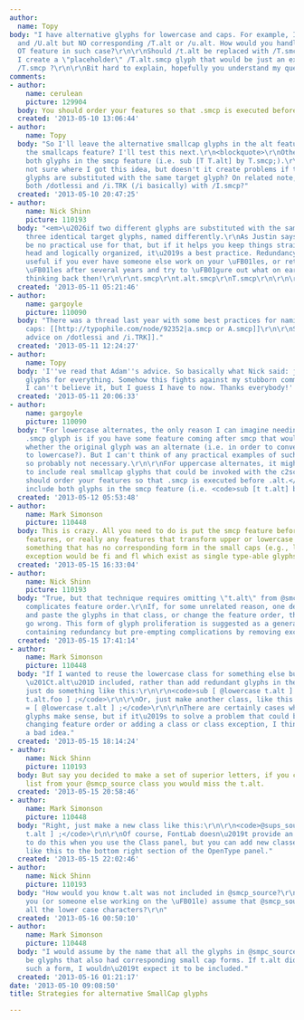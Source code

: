 ```yaml
---
author:
  name: Topy
body: "I have alternative glyphs for lowercase and caps. For example, I have /t.alt
  and /U.alt but NO corresponding /T.alt or /u.alt. How would you handle the SmallCap
  OT feature in such case?\r\n\r\nShould /t.alt be replaced with /T.smcp or should
  I create a \"placeholder\" /T.alt.smcp glyph that would be just an exact copy of
  /T.smcp ?\r\n\r\nBit hard to explain, hopefully you understand my question?\r\n\r\n"
comments:
- author:
    name: cerulean
    picture: 129904
  body: You should order your features so that .smcp is executed before .alt.
  created: '2013-05-10 13:06:44'
- author:
    name: Topy
  body: "So I'll leave the alternative smallcap glyphs in the alt feature, not in
    the smallcaps feature? I'll test this next.\r\n<blockquote>\r\nOtherwise include
    both glyphs in the smcp feature (i.e. sub [T T.alt] by T.smcp;).\r\n</blockquote>\r\nI'm
    not sure where I got this idea, but doesn't it create problems if two different
    glyphs are substituted with the same target glyph? On related note, should I replace
    both /dotlessi and /i.TRK (/i basically) with /I.smcp?"
  created: '2013-05-10 20:47:25'
- author:
    name: Nick Shinn
    picture: 110193
  body: "<em>\u2026if two different glyphs are substituted with the same target glyph\u2026</em>\r\n\r\nMake
    three identical target glyphs, named differently.\r\nAs Justin says, there may
    be no practical use for that, but if it helps you keep things straight in your
    head and logically organized, it\u2019s a best practice. Redundancy can also be
    useful if you ever have someone else work on your \uFB01les, or return to the
    \uFB01les after several years and try to \uFB01gure out what on earth you were
    thinking back then!\r\n\r\nt.smcp\r\nt.alt.smcp\r\nT.smcp\r\n\r\n\r\n\r\n"
  created: '2013-05-11 05:21:46'
- author:
    name: gargoyle
    picture: 110090
  body: "There was a thread last year with some best practices for naming/coding small
    caps: [[http://typophile.com/node/92352|a.smcp or A.smcp]]\r\n\r\nSee also [[http://typophile.com/node/69063#comment-404689|Adam's
    advice on /dotlessi and /i.TRK]]."
  created: '2013-05-11 12:24:27'
- author:
    name: Topy
  body: 'I''ve read that Adam''s advice. So basically what Nick said: just make corresponding
    glyphs for everything. Somehow this fights against my stubborn common sense and
    I can''t believe it, but I guess I have to now. Thanks everybody!'
  created: '2013-05-11 20:06:33'
- author:
    name: gargoyle
    picture: 110090
  body: "For lowercase alternates, the only reason I can imagine needing a duplicate
    .smcp glyph is if you have some feature coming after smcp that would need to know
    whether the original glyph was an alternate (i.e. in order to convert it back
    to lowercase?). But I can't think of any practical examples of such a feature,
    so probably not necessary.\r\n\r\nFor uppercase alternates, it might be useful
    to include real smallcap glyphs that could be invoked with the c2sc feature.\r\n\r\n<blockquote>You
    should order your features so that .smcp is executed before .alt.</blockquote>\r\n\r\nOtherwise
    include both glyphs in the smcp feature (i.e. <code>sub [t t.alt] by T.smcp;</code>)."
  created: '2013-05-12 05:53:48'
- author:
    name: Mark Simonson
    picture: 110448
  body: This is crazy. All you need to do is put the smcp feature before your alt
    features, or really any features that transform upper or lowercase glyphs into
    something that has no corresponding form in the small caps (e.g., liga). (Only
    exception would be fi and fl which exist as single type-able glyphs in some encodings.)
  created: '2013-05-15 16:33:04'
- author:
    name: Nick Shinn
    picture: 110193
  body: "True, but that technique requires omitting \"t.alt\" from @smcp_source, and
    complicates feature order.\r\nIf, for some unrelated reason, one decides to copy
    and paste the glyphs in that class, or change the feature order, then things could
    go wrong. This form of glyph proliferation is suggested as a general best practice,
    containing redundancy but pre-empting complications by removing exceptions."
  created: '2013-05-15 17:41:14'
- author:
    name: Mark Simonson
    picture: 110448
  body: "If I wanted to reuse the lowercase class for something else but also wanted
    \u201Ct.alt\u201D included, rather than add redundant glyphs in the font, I would
    just do something like this:\r\n\r\n<code>sub [ @lowercase t.alt ] by [ @lowercase_foo
    t.alt.foo ] ;</code>\r\n\r\nOr, just make another class, like this:\r\n\r\n<code>@lowercase_extended
    = [ @lowercase t.alt ] ;</code>\r\n\r\nThere are certainly cases where redundant
    glyphs make sense, but if it\u2019s to solve a problem that could be solved by
    changing feature order or adding a class or class exception, I think it\u2019s
    a bad idea."
  created: '2013-05-15 18:14:24'
- author:
    name: Nick Shinn
    picture: 110193
  body: But say you decided to make a set of superior letters, if you copied the glyph
    list from your @smcp_source class you would miss the t.alt.
  created: '2013-05-15 20:58:46'
- author:
    name: Mark Simonson
    picture: 110448
  body: "Right, just make a new class like this:\r\n\r\n<code>@sups_source = [ @smcp_source
    t.alt ] ;</code>\r\n\r\nOf course, FontLab doesn\u2019t provide an obvious way
    to do this when you use the Class panel, but you can add new classes with code
    like this to the bottom right section of the OpenType panel."
  created: '2013-05-15 22:02:46'
- author:
    name: Nick Shinn
    picture: 110193
  body: "How would you know t.alt was not included in @smcp_source?\r\nWouldn\u2019t
    you (or someone else working on the \uFB01le) assume that @smcp_source contained
    all the lower case characters?\r\n"
  created: '2013-05-16 00:50:10'
- author:
    name: Mark Simonson
    picture: 110448
  body: "I would assume by the name that all the glyphs in @smpc_source would only
    be glyphs that also had corresponding small cap forms. If t.alt didn\u2019t have
    such a form, I wouldn\u2019t expect it to be included."
  created: '2013-05-16 01:21:17'
date: '2013-05-10 09:08:50'
title: Strategies for alternative SmallCap glyphs

---
```

